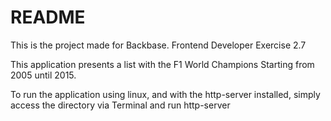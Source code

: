# README #

This is the project made for Backbase.
Frontend Developer Exercise 2.7

This application presents a list with the F1 World Champions Starting from 2005 until 2015.

To run the application using linux, and with the http-server installed, simply access the directory via Terminal and run http-server